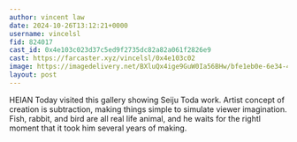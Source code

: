 ```yaml
---
author: vincent law
date: 2024-10-26T13:12:21+0000
username: vincelsl
fid: 824017
cast_id: 0x4e103c023d37c5ed9f2735dc82a82a061f2826e9
cast: https://farcaster.xyz/vincelsl/0x4e103c02
image: https://imagedelivery.net/BXluQx4ige9GuW0Ia56BHw/bfe1eb0e-6e34-4554-d31d-28e142693f00/original
layout: post
---
```


HEIAN
Today visited this gallery showing Seiju Toda work. Artist concept of creation is subtraction, making things simple to simulate viewer imagination.
Fish, rabbit, and bird are all real life animal, and he waits for the rightl moment that it took him several years of making.

<img src='https://imagedelivery.net/BXluQx4ige9GuW0Ia56BHw/bfe1eb0e-6e34-4554-d31d-28e142693f00/original' alt='' referrerpolicy='no-referrer'/>
